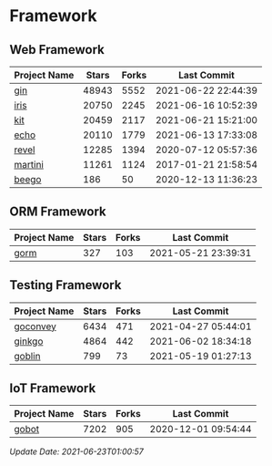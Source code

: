 # Framework

## Web Framework
| Project Name | Stars | Forks | Last Commit |
| ------------ | ----- | ----- | ----------- |
| [gin](https://github.com/gin-gonic/gin) | 48943 | 5552 | 2021-06-22 22:44:39 |
| [iris](https://github.com/kataras/iris) | 20750 | 2245 | 2021-06-16 10:52:39 |
| [kit](https://github.com/go-kit/kit) | 20459 | 2117 | 2021-06-21 15:21:00 |
| [echo](https://github.com/labstack/echo) | 20110 | 1779 | 2021-06-13 17:33:08 |
| [revel](https://github.com/revel/revel) | 12285 | 1394 | 2020-07-12 05:57:36 |
| [martini](https://github.com/go-martini/martini) | 11261 | 1124 | 2017-01-21 21:58:54 |
| [beego](https://github.com/astaxie/beego) | 186 | 50 | 2020-12-13 11:36:23 |

## ORM Framework
| Project Name | Stars | Forks | Last Commit |
| ------------ | ----- | ----- | ----------- |
| [gorm](https://github.com/jinzhu/gorm) | 327 | 103 | 2021-05-21 23:39:31 |

## Testing Framework
| Project Name | Stars | Forks | Last Commit |
| ------------ | ----- | ----- | ----------- |
| [goconvey](https://github.com/smartystreets/goconvey) | 6434 | 471 | 2021-04-27 05:44:01 |
| [ginkgo](https://github.com/onsi/ginkgo) | 4864 | 442 | 2021-06-02 18:34:18 |
| [goblin](https://github.com/franela/goblin) | 799 | 73 | 2021-05-19 01:27:13 |

## IoT Framework
| Project Name | Stars | Forks | Last Commit |
| ------------ | ----- | ----- | ----------- |
| [gobot](https://github.com/hybridgroup/gobot) | 7202 | 905 | 2020-12-01 09:54:44 |

*Update Date: 2021-06-23T01:00:57*